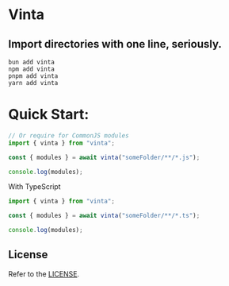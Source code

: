 # Vinta

## Import directories with one line, seriously.

```sh-session
bun add vinta
npm add vinta
pnpm add vinta
yarn add vinta
```

# Quick Start:

```js
// Or require for CommonJS modules
import { vinta } from "vinta";

const { modules } = await vinta("someFolder/**/*.js");

console.log(modules);
```

With TypeScript

```ts
import { vinta } from "vinta";

const { modules } = await vinta("someFolder/**/*.ts");

console.log(modules);
```

## License

Refer to the [LICENSE](LICENSE).
